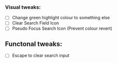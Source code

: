 ### Visual tweaks:

- [ ] Change green highlight colour to something else
- [ ] Clear Search Field Icon
- [ ] Pseudo Focus Search Icon (Prevent colour revert)

## Functonal tweaks:

- [ ] Escape to clear search input
